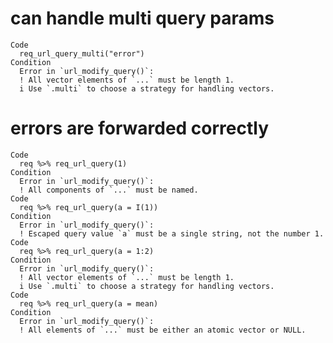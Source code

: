 # can handle multi query params

    Code
      req_url_query_multi("error")
    Condition
      Error in `url_modify_query()`:
      ! All vector elements of `...` must be length 1.
      i Use `.multi` to choose a strategy for handling vectors.

# errors are forwarded correctly

    Code
      req %>% req_url_query(1)
    Condition
      Error in `url_modify_query()`:
      ! All components of `...` must be named.
    Code
      req %>% req_url_query(a = I(1))
    Condition
      Error in `url_modify_query()`:
      ! Escaped query value `a` must be a single string, not the number 1.
    Code
      req %>% req_url_query(a = 1:2)
    Condition
      Error in `url_modify_query()`:
      ! All vector elements of `...` must be length 1.
      i Use `.multi` to choose a strategy for handling vectors.
    Code
      req %>% req_url_query(a = mean)
    Condition
      Error in `url_modify_query()`:
      ! All elements of `...` must be either an atomic vector or NULL.

